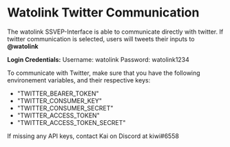 # Watolink Twitter Communication

The watolink SSVEP-Interface is able to communicate directly with twitter. If twitter communication is selected, users will tweets their inputs to **@watolink**

**Login Credentials:**
Username: watolink
Password: watolink1234

To communicate with Twitter, make sure that you have the following environement variables, and their respective keys:

- "TWITTER_BEARER_TOKEN"
- "TWITTER_CONSUMER_KEY"
- "TWITTER_CONSUMER_SECRET"
- "TWITTER_ACCESS_TOKEN"
- "TWITTER_ACCESS_TOKEN_SECRET"

If missing any API keys, contact Kai on Discord at kiwi#6558
